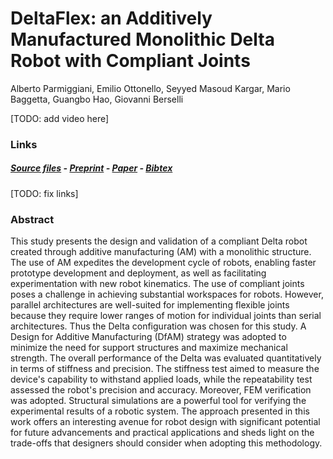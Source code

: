 # DeltaFlex: an Additively Manufactured Monolithic Delta Robot with Compliant Joints

Alberto Parmiggiani, Emilio Ottonello, Seyyed Masoud Kargar, Mario Baggetta, Guangbo Hao, Giovanni Berselli

[TODO: add video here]

### Links

##### [Source files](https://github.com/made-iit/deltaflex) - [Preprint]() - [Paper]() - [Bibtex]()


[TODO: fix links]

### Abstract

This study presents the design and validation of a compliant Delta robot created through additive manufacturing (AM) with a monolithic structure. The use of AM expedites the development cycle of robots, enabling faster prototype development and deployment, as well as facilitating experimentation with new robot kinematics. The use of compliant joints poses a challenge in achieving substantial workspaces for robots. However, parallel architectures are well-suited for implementing flexible joints because they require lower ranges of motion for individual joints than serial architectures. Thus the Delta configuration was chosen for this study. A Design for Additive Manufacturing (DfAM) strategy was adopted to minimize the need for support structures and maximize mechanical strength. The overall performance of the Delta was evaluated quantitatively in terms of stiffness and precision. The stiffness test aimed to measure the device's capability to withstand applied loads, while the repeatability test assessed the robot's precision and accuracy. Moreover, FEM verification was adopted. Structural simulations are a powerful tool for verifying the experimental results of a robotic system. The approach presented in this work offers an interesting avenue for robot design with significant potential for future advancements and practical applications and sheds light on the trade-offs that designers should consider when adopting this methodology.